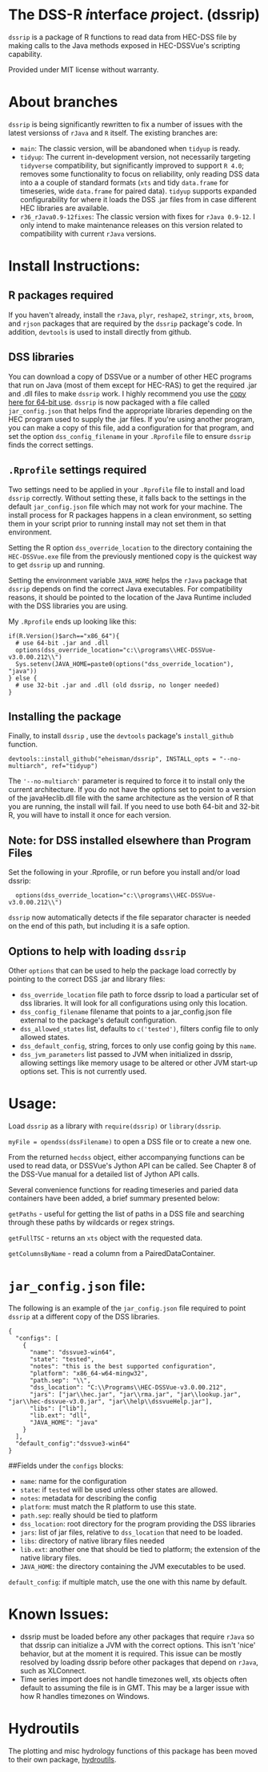 The DSS-R *i*nterface *p*roject. (dssrip)
=========================================

`dssrip` is a package of R functions to read data from HEC-DSS file by making calls to the Java methods exposed in HEC-DSSVue's scripting capability.

Provided under MIT license without warranty.

# About branches
`dssrip` is being significantly rewritten to fix a number of issues with the latest versionss of `rJava` and `R` itself.  The existing branches are:

- `main`: The classic version, will be abandoned when `tidyup` is ready.
- `tidyup`: The current in-development version, not necessarily targeting `tidyverse` compatibility, but significantly improved to support `R 4.0`; removes some functionality to focus on reliability, only reading DSS data into a a couple of standard formats (`xts` and tidy `data.frame` for timeseries, wide `data.frame` for paired data).  `tidyup` supports expanded configurability for where it loads the DSS .jar files from in case different HEC libraries are available.
- `r36_rJava0.9-12fixes`: The classic version with fixes for `rJava 0.9-12`.  I only intend to make maintenance releases on this version related to compatibility with current `rJava` versions.

# Install Instructions:

## R packages required
If you haven't already, install the `rJava`, `plyr`, `reshape2`, `stringr`, `xts`, `broom`, and `rjson` packages that are required by the `dssrip` package's code.  In addition, `devtools` is used to install directly from github.

## DSS libraries
You can download a copy of DSSVue or a number of other HEC programs that run on Java (most of them except for HEC-RAS) to get the required .jar and .dll files to make `dssrip` work.  I highly recommend you use the [copy here for 64-bit use](https://www.hec.usace.army.mil/software/hec-dssvue/downloads/dev/HEC-DSSVue-v3.0.00.212.7z).  `dssrip` is now packaged with a file called `jar_config.json` that helps find the appropriate libraries depending on the HEC program used to supply the .jar files.  If you're using another program, you can make a copy of this file, add a configuration for that program, and set the option `dss_config_filename` in your `.Rprofile` file to ensure `dssrip` finds the correct settings.

## `.Rprofile` settings required
Two settings need to be applied in your `.Rprofile` file to install and load `dssrip` correctly.  Without setting these, it falls back to the settings in the default `jar_config.json` file which may not work for your machine.  The install process for R packages happens in a clean environment, so setting them in your script prior to running install may not set them in that environment.

Setting the R option `dss_override_location` to the directory containing the `HEC-DSSVue.exe` file from the previously mentioned copy is the quickest way to get `dssrip` up and running.  

Setting the environment variable `JAVA_HOME` helps the `rJava` package that `dssrip` depends on find the correct Java executables.  For compatibility reasons, it should be pointed to the location of the Java Runtime included with the DSS libraries you are using.

My `.Rprofile` ends up looking like this:
```
if(R.Version()$arch=="x86_64"){
  # use 64-bit .jar and .dll
  options(dss_override_location="c:\\programs\\HEC-DSSVue-v3.0.00.212\\")
  Sys.setenv(JAVA_HOME=paste0(options("dss_override_location"), "java"))
} else {
  # use 32-bit .jar and .dll (old dssrip, no longer needed)
}
```

## Installing the package
Finally, to install `dssrip` , use the `devtools` package's `install_github` function.
```
devtools::install_github("eheisman/dssrip", INSTALL_opts = "--no-multiarch", ref="tidyup")
```

The ```'--no-multiarch'``` parameter is required to force it to install only the current architecture.  If you do not have the options set to point to a version of the javaHeclib.dll file with the same architecture as the version of R that you are running, the install will fail.  If you need to use both 64-bit and 32-bit R, you will have to install it once for each version.

## Note: for DSS installed elsewhere than Program Files
Set the following in your .Rprofile, or run before you install and/or load dssrip:
```
  options(dss_override_location="c:\\programs\\HEC-DSSVue-v3.0.00.212\\")
```
`dssrip` now automatically detects if the file separator character is needed on the end of this path, but including it is a safe option.

## Options to help with loading `dssrip`
Other `options` that can be used to help the package load correctly by pointing to the correct DSS .jar and library files:

- `dss_override_location` file path to force dssrip to load a particular set of dss libraries.  It will look for all configurations using only this location.
- `dss_config_filename` filename that points to a jar_config.json file external to the package's default configuration.
- `dss_allowed_states` list, defaults to `c('tested')`, filters config file to only allowed states.
- `dss_default_config`, string, forces to only use config going by this `name`.
- `dss_jvm_parameters` list passed to JVM when initialized in dssrip, allowing settings like memory usage to be altered or other JVM start-up options set.  This is not currently used.


# Usage:
Load ```dssrip``` as a library with `require(dssrip)` or `library(dssrip`.

`myFile = opendss(dssFilename)` to open a DSS file or to create a new one.  

From the returned `hecdss` object, either accompanying functions can be used to read data, or DSSVue's Jython API can be called.  See Chapter 8 of the DSS-Vue manual for a detailed list of Jython API calls.

Several convenience functions for reading timeseries and paried data containers have been added, a brief summary presented below:

`getPaths` - useful for getting the list of paths in a DSS file and searching through these paths by wildcards or regex strings.

`getFullTSC` - returns an `xts` object with the requested data.

`getColumnsByName` - read a column from a PairedDataContainer.


# `jar_config.json` file:
The following is an example of the `jar_config.json` file required to point `dssrip` at a different copy of the DSS libraries.
```
{
  "configs": [
    {
      "name": "dssvue3-win64",
      "state": "tested",
      "notes": "this is the best supported configuration",
      "platform": "x86_64-w64-mingw32",
      "path.sep": "\\",
      "dss_location": "C:\\Programs\\HEC-DSSVue-v3.0.00.212",
      "jars": ["jar\\hec.jar", "jar\\rma.jar", "jar\\lookup.jar", "jar\\hec-dssvue-v3.0.jar", "jar\\help\\dssvueHelp.jar"],
      "libs": ["lib"],
      "lib.ext": "dll",
      "JAVA_HOME": "java"
    }
  ],
  "default_config":"dssvue3-win64"
}
```

##Fields under the `configs` blocks:
- `name`: name for the configuration
- `state`: if `tested` will be used unless other states are allowed.
- `notes`: metadata for describing the config
- `platform`: must match the R platform to use this state.
- `path.sep`: really should be tied to platform
- `dss_location`: root directory for the program providing the DSS libraries
- `jars`: list of jar files, relative to `dss_location` that need to be loaded.
- `libs`: directory of native library files needed
- `lib.ext`: another one that should be tied to platform; the extension of the native library files.
- `JAVA_HOME`: the directory containing the JVM executables to be used.

`default_config`: if multiple match, use the one with this name by default.

# Known Issues:
- dssrip must be loaded before any other packages that require ```rJava``` so that dssrip can initialize a JVM with the correct options.  This isn't 'nice' behavior, but at the moment it is required.  This issue can be mostly resolved by loading dssrip before other packages that depend on ```rJava```, such as XLConnect. 
- Time series import does not handle timezones well, xts objects often default to assuming the file is in GMT.  This may be a larger issue with how R handles timezones on Windows.

# Hydroutils
The plotting and misc hydrology functions of this package has been moved to their own package, [hydroutils](http://github.com/eheisman/hydroutils).
